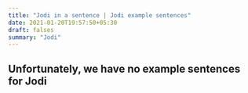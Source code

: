 ```yaml
---
title: "Jodi in a sentence | Jodi example sentences"
date: 2021-01-20T19:57:50+05:30
draft: falses
summary: "Jodi"
---
```

## Unfortunately, we have no example sentences for Jodi                 
